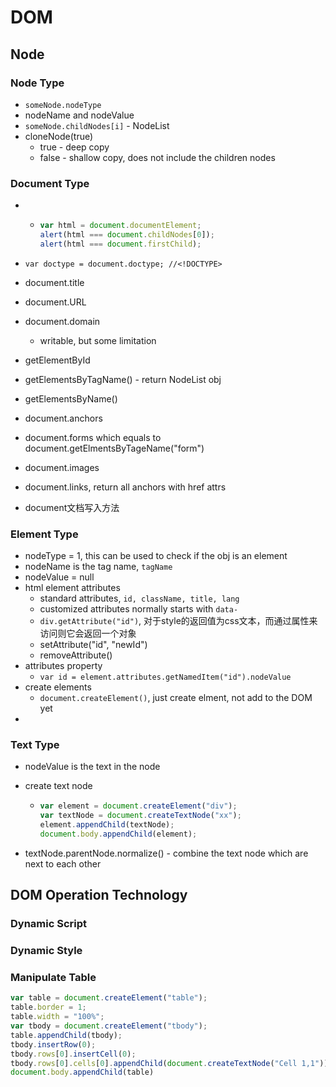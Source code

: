 # DOM

## Node

### Node Type

- `someNode.nodeType`
- nodeName and nodeValue
- `someNode.childNodes[i]` - NodeList
- cloneNode(true)
  - true - deep copy
  - false - shallow copy, does not include the children nodes

### Document Type

- <html>

  - ```javascript
    var html = document.documentElement;
    alert(html === document.childNodes[0]);
    alert(html === document.firstChild);
    ```

- `var doctype = document.doctype; //<!DOCTYPE>`

- document.title

- document.URL

- document.domain

  - writable, but some limitation

- getElementById

- getElementsByTagName() - return NodeList obj

- getElementsByName()

- document.anchors

- document.forms which equals to document.getElmentsByTageName("form")

- document.images

- document.links, return all anchors with href attrs

- document文档写入方法

### Element Type

- nodeType = 1, this can be used to check if the obj is an element
- nodeName is the tag name, `tagName`
- nodeValue = null
- html element attributes
  - standard attributes, `id, className, title, lang`
  - customized attributes normally starts with `data-`
  - `div.getAttribute("id")`, 对于style的返回值为css文本，而通过属性来访问则它会返回一个对象
  - setAttribute("id", "newId")
  - removeAttribute()
- attributes property
  - `var id = element.attributes.getNamedItem("id").nodeValue`
- create elements
  - `document.createElement()`, just create elment, not add to the DOM yet
- ​

### Text Type

- nodeValue is the text in the node

- create text node

  - ```javascript
    var element = document.createElement("div");
    var textNode = document.createTextNode("xx");
    element.appendChild(textNode);
    document.body.appendChild(element);
    ```

- textNode.parentNode.normalize() - combine the text node which are next to each other

## DOM Operation Technology

### Dynamic Script

### Dynamic Style

### Manipulate Table

```javascript
var table = document.createElement("table");
table.border = 1;
table.width = "100%";
var tbody = document.createElement("tbody");
table.appendChild(tbody);
tbody.insertRow(0);
tbody.rows[0].insertCell(0);
tbody.rows[0].cells[0].appendChild(document.createTextNode("Cell 1,1"));
document.body.appendChild(table)
```


